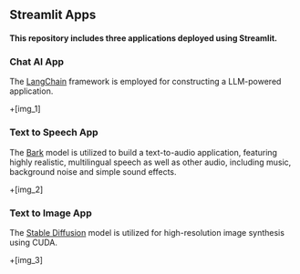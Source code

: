 ## **Streamlit Apps**

#### This repository includes three applications deployed using Streamlit.

### **Chat AI App**

The [LangChain](https://github.com/langchain-ai/langchain) framework is employed for constructing a LLM-powered application.

+[img_1]

### **Text to Speech App**

The [Bark](https://github.com/suno-ai/bark) model is utilized to build a text-to-audio application, featuring highly realistic, multilingual speech as well as other audio, including music, background noise and simple sound effects.

+[img_2]


### **Text to Image App**

The [Stable Diffusion](https://github.com/Stability-AI/stablediffusion) model is utilized for high-resolution image synthesis using CUDA.

+[img_3]